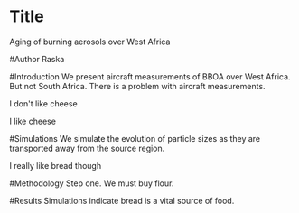 # Title
Aging of burning aerosols over West Africa

#Author
Raska

#Introduction
We present aircraft measurements of BBOA over West Africa. But not South Africa. 
There is a problem with aircraft measurements. 


I don't like cheese


I like cheese

#Simulations
We simulate the evolution of particle sizes as they are transported
away from the source region.


I really like bread though

#Methodology
Step one. We must buy flour.

#Results
Simulations indicate bread is a vital source of food. 

